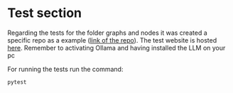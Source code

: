 # Test section 

Regarding the tests for the folder graphs and nodes it was created a specific repo as a example
([link of the repo](https://github.com/VinciGit00/Scrapegrah-ai-website-for-tests)). The test website is hosted [here](https://scrapegrah-ai-website-for-tests.onrender.com).
Remember to activating Ollama and having installed the LLM on your pc

For running the tests run the command:
```python
pytest
```